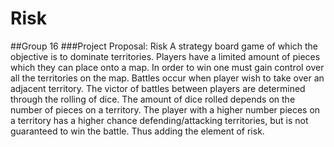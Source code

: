 # Risk    
##Group 16 
###Project Proposal: Risk 
A strategy board game of which the objective is to dominate territories. Players have a limited amount of pieces which they can place onto a map. In order to win one must gain control over all the territories on the map. Battles occur when player wish to take over an adjacent territory. The victor of battles between players are determined through the rolling of dice. The amount of dice rolled depends on the number of pieces on a territory. The player with a higher number pieces on a territory has a higher chance defending/attacking territories, but is not guaranteed to win the battle. Thus adding the element of risk.
